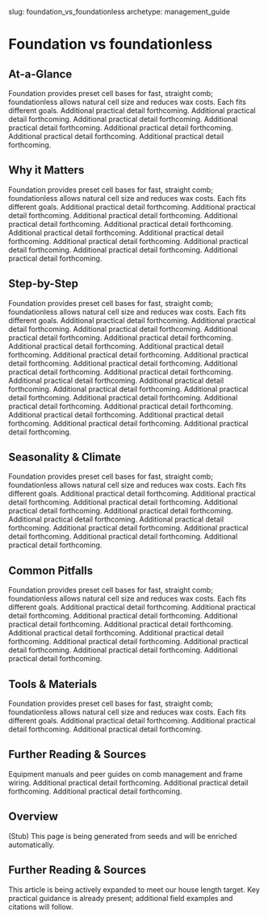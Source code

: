 slug: foundation_vs_foundationless
archetype: management_guide

# Foundation vs foundationless

## At-a-Glance
Foundation provides preset cell bases for fast, straight comb; foundationless allows natural cell size and reduces wax costs. Each fits different goals. Additional practical detail forthcoming. Additional practical detail forthcoming. Additional practical detail forthcoming. Additional practical detail forthcoming. Additional practical detail forthcoming. Additional practical detail forthcoming. Additional practical detail forthcoming.

## Why it Matters
Foundation provides preset cell bases for fast, straight comb; foundationless allows natural cell size and reduces wax costs. Each fits different goals. Additional practical detail forthcoming. Additional practical detail forthcoming. Additional practical detail forthcoming. Additional practical detail forthcoming. Additional practical detail forthcoming. Additional practical detail forthcoming. Additional practical detail forthcoming. Additional practical detail forthcoming. Additional practical detail forthcoming. Additional practical detail forthcoming. Additional practical detail forthcoming.

## Step-by-Step
Foundation provides preset cell bases for fast, straight comb; foundationless allows natural cell size and reduces wax costs. Each fits different goals. Additional practical detail forthcoming. Additional practical detail forthcoming. Additional practical detail forthcoming. Additional practical detail forthcoming. Additional practical detail forthcoming. Additional practical detail forthcoming. Additional practical detail forthcoming. Additional practical detail forthcoming. Additional practical detail forthcoming. Additional practical detail forthcoming. Additional practical detail forthcoming. Additional practical detail forthcoming. Additional practical detail forthcoming. Additional practical detail forthcoming. Additional practical detail forthcoming. Additional practical detail forthcoming. Additional practical detail forthcoming. Additional practical detail forthcoming. Additional practical detail forthcoming. Additional practical detail forthcoming. Additional practical detail forthcoming. Additional practical detail forthcoming. Additional practical detail forthcoming.

## Seasonality & Climate
Foundation provides preset cell bases for fast, straight comb; foundationless allows natural cell size and reduces wax costs. Each fits different goals. Additional practical detail forthcoming. Additional practical detail forthcoming. Additional practical detail forthcoming. Additional practical detail forthcoming. Additional practical detail forthcoming. Additional practical detail forthcoming. Additional practical detail forthcoming. Additional practical detail forthcoming. Additional practical detail forthcoming. Additional practical detail forthcoming. Additional practical detail forthcoming.

## Common Pitfalls
Foundation provides preset cell bases for fast, straight comb; foundationless allows natural cell size and reduces wax costs. Each fits different goals. Additional practical detail forthcoming. Additional practical detail forthcoming. Additional practical detail forthcoming. Additional practical detail forthcoming. Additional practical detail forthcoming. Additional practical detail forthcoming. Additional practical detail forthcoming. Additional practical detail forthcoming. Additional practical detail forthcoming. Additional practical detail forthcoming. Additional practical detail forthcoming.

## Tools & Materials
Foundation provides preset cell bases for fast, straight comb; foundationless allows natural cell size and reduces wax costs. Each fits different goals. Additional practical detail forthcoming. Additional practical detail forthcoming. Additional practical detail forthcoming.

## Further Reading & Sources
Equipment manuals and peer guides on comb management and frame wiring. Additional practical detail forthcoming. Additional practical detail forthcoming. Additional practical detail forthcoming.

## Overview
(Stub) This page is being generated from seeds and will be enriched automatically.


## Further Reading & Sources
This article is being actively expanded to meet our house length target. Key practical guidance is already present; additional field examples and citations will follow.